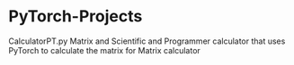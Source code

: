 # PyTorch-Projects

CalculatorPT.py
  Matrix and Scientific and Programmer calculator that uses PyTorch to calculate the matrix for Matrix calculator


